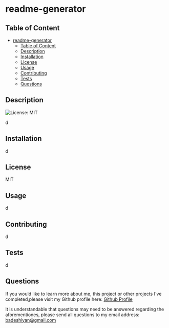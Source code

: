 # readme-generator

## Table of Content

- [readme-generator](#readme-generator)
  - [Table of Content](#table-of-content)
  - [Description](#description)
  - [Installation](#installation)
  - [License](#license)
  - [Usage](#usage)
  - [Contributing](#contributing)
  - [Tests](#tests)
  - [Questions](#questions)

## Description

![License: MIT](https://img.shields.io/badge/License-MIT-yellow.svg)

d

## Installation

d

## License

MIT

## Usage

d

## Contributing

d

## Tests

d

## Questions
If you would like to learn more about me, this project or other projects I've completed,please visit my Github profile here:
    [Github Profile](https://github.com/badeshiyan)

It is understandable that questions may need to be answered regarding the aforementiones, please send all questions to my email address: badeshiyan@gmail.com
  